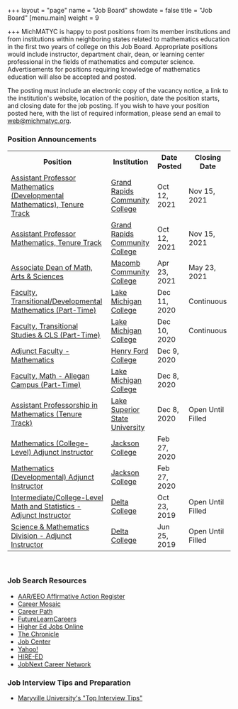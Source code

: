 +++
layout = "page"
name = "Job Board"
showdate = false
title = "Job Board"
[menu.main]
weight = 9

+++
MichMATYC is happy to post positions from its member institutions and from institutions within neighboring states related to mathematics education in the first two years of college on this Job Board. Appropriate positions would include instructor, department chair, dean, or learning center professional in the fields of mathematics and computer science. Advertisements for positions requiring knowledge of mathematics education will also be accepted and posted.

The posting must include an electronic copy of the vacancy notice, a link to the institution's website, location of the position, date the position starts, and closing date for the job posting. If you wish to have your position posted here, with the list of required information, please send an email to [web@michmatyc.org](mailto:web@michmatyc.org).

### Position Announcements

<table class="tg">

<tr>

<th class="tg-c3ow"><b>Position</b></th>

<th class="tg-c3ow"><b>Institution</b></th>

<th class="tg-c3ow"><b>Date Posted</b></th>

<th class="tg-c3ow"><b>Closing Date</b></th>

</tr>
  
  <tr><td><a href="https://jobs.grcc.edu/psc/jobs/EXTERNAL_APPLICANT/GRCC_HR/c/HRS_HRAM_FL.HRS_CG_SEARCH_FL.GBL?Page=HRS_APP_SCHJOB_FL&Action=U">Assistant Professor Mathematics (Developmental Mathematics), Tenure Track</a></td>
  <td><a href="https://www.grcc.edu">Grand Rapids Community College</a></td>
  <td>Oct 12, 2021</td>
  <td>Nov 15, 2021</td></tr>
  
  <tr><td><a href="https://jobs.grcc.edu/psc/jobs/EXTERNAL_APPLICANT/GRCC_HR/c/HRS_HRAM_FL.HRS_CG_SEARCH_FL.GBL?Page=HRS_APP_SCHJOB_FL&Action=U&TSPD_101_R0=08c71eb7abab2000f1d5b6efdf944089535b35e7709cd0072a9ba9d75cb62851167dcd02718dc6090878b5a61f144800c19da9afdab21ec5a35da98f2fc16fa5b4eaf98b09b9a4f34c18dde0bac6ac38cca51bc5f05e1bc076682dbce60f54393192ac265d4f326fc166561a68d1297d5b43d123c1dc9d89">Assistant Professor Mathematics, Tenure Track</a></td>
  <td><a href="https://www.grcc.edu">Grand Rapids Community College</a></td>
  <td>Oct 12, 2021</td>
  <td>Nov 15, 2021</td></tr>
  
  <tr><td><a href="https://jobs.macomb.edu/postings/4521">Associate Dean of Math, Arts & Sciences</a></td>
  <td><a href="http://www.macomb.edu/">Macomb Community College</a></td>
  <td>Apr 23, 2021</td>
  <td>May 23, 2021</td></tr>
  
 <tr><td><a href="https://lmc.simplehire.com/postings/3406">Faculty, Transitional/Developmental Mathematics (Part-Time)</a></td>
  <td><a href="http://www.lakemichigancollege.edu/">Lake Michigan College</a></td>
  <td>Dec 11, 2020</td>
  <td>Continuous</td></tr>
  
<tr><td><a href="https://lmc.simplehire.com/postings/3395">Faculty, Transitional Studies & CLS (Part-Time)</a></td>
  <td><a href="http://www.lakemichigancollege.edu/">Lake Michigan College</a></td>
  <td>Dec 10, 2020</td>
  <td>Continuous</td></tr>
  
 <tr><td><a href="https://hfc.csod.com/ats/careersite/JobDetails.aspx?site=4&id=87">Adjunct Faculty - Mathematics</a></td>
  <td><a href="http://www.hfcc.edu/">Henry Ford College</a></td>
  <td>Dec 9, 2020</td>
  <td></td></tr> 
  
 <tr><td><a href="https://lmc.simplehire.com/postings/3354">Faculty, Math - Allegan Campus (Part-Time)</a></td>
  <td><a href="http://www.lakemichigancollege.edu/">Lake Michigan College</a></td>
  <td>Dec 8, 2020</td>
  <td></td></tr>
  
 <tr><td><a href="https://jobs.lssu.edu/">Assistant Professorship in Mathematics (Tenure Track)</a></td>
  <td><a href="http://www.lssu.edu/">Lake Superior State University</a></td>
  <td>Dec 8, 2020</td>
  <td>Open Until Filled</td></tr>
  
<tr><td><a href="https://www.governmentjobs.com/careers/jccmi/jobs/1894141/mathematics-college-level-adjunct-instructor">Mathematics (College-Level) Adjunct Instructor</a></td>
  <td><a href="http://www.jccmi.edu">Jackson College</a></td>
  <td>Feb 27, 2020</td>
  <td></td></tr>
  
<tr><td><a href="https://www.governmentjobs.com/careers/jccmi/jobs/1926404/mathematics-developmental-adjunct-instructor">Mathematics (Developmental) Adjunct Instructor</a></td>
  <td><a href="http://www.jccmi.edu/">Jackson College</a></td>
  <td>Feb 27, 2020</td>
  <td></td></tr>
  
<tr><td><a href="https://delta.peopleadmin.com/postings/4557">Intermediate/College-Level Math and Statistics - Adjunct Instructor</a></td>
  <td><a href="http://www.delta.edu">Delta College</a></td>
  <td>Oct 23, 2019</td>
  <td>Open Until Filled</td></tr>
  
<tr><td><a href="https://delta.peopleadmin.com/postings/4385">Science & Mathematics Division - Adjunct Instructor</a></td>
  <td><a href="http://www.delta.edu">Delta College</a></td>
  <td>Jun 25, 2019</td>
  <td>Open Until Filled</td></tr>
  
</table></br>

### Job Search Resources

* [AAR/EEO Affirmative Action Register](aar-eeo.com)
* [Career Mosaic](http://www.careermosaic.com)
* [Career Path](http://www.careerpath.com)
* [FutureLearnCareers](http://www.futurelearncareers.com)
* [Higher Ed Jobs Online](http://www.higheredjobs.com)
* [The Chronicle](http://www.chronicle.com)
* [Job Center](http://www.jobcenter.com)
* [Yahoo!](http://www.yahoo.com)
* [HIRE-ED](http://www.hire-ed.org)
* [JobNext Career Network](http://www.jobnext.com)

### Job Interview Tips and Preparation

* [Maryville University's "Top Interview Tips"](https://online.maryville.edu/online-masters-degrees/top-interview-tips-to-help-you-land-your-dream-job/)
